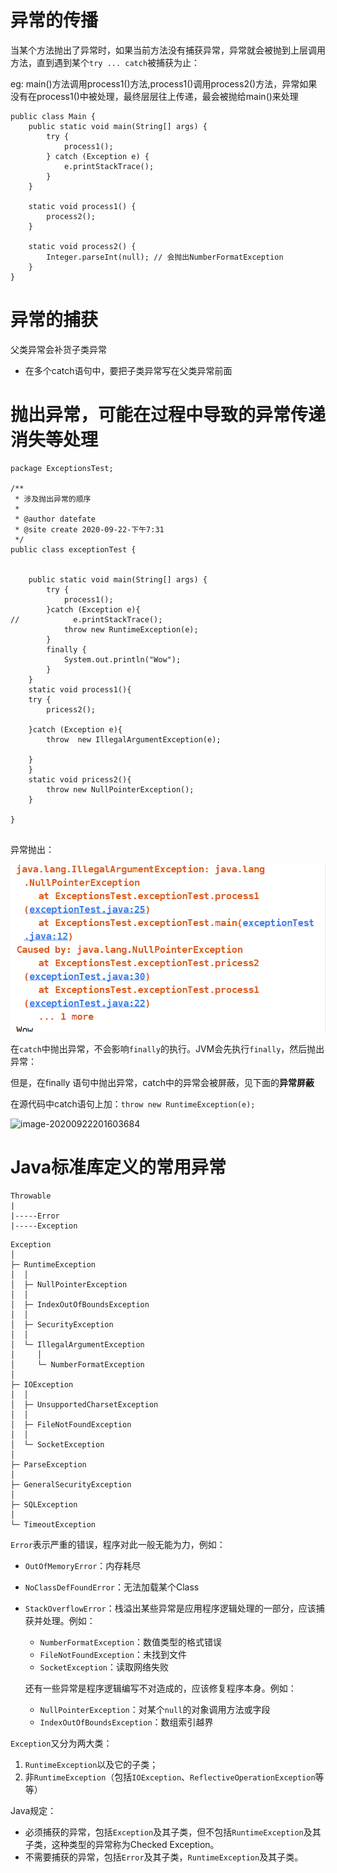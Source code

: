# 异常的传播

当某个方法抛出了异常时，如果当前方法没有捕获异常，异常就会被抛到上层调用方法，直到遇到某个`try ... catch`被捕获为止：

eg: main()方法调用process1()方法,process1()调用process2()方法，异常如果没有在process1()中被处理，最终层层往上传递，最会被抛给main()来处理

~~~
public class Main {
    public static void main(String[] args) {
        try {
            process1();
        } catch (Exception e) {
            e.printStackTrace();
        }
    }

    static void process1() {
        process2();
    }

    static void process2() {
        Integer.parseInt(null); // 会抛出NumberFormatException
    }
}

~~~



# 异常的捕获

父类异常会补货子类异常

* 在多个catch语句中，要把子类异常写在父类异常前面

# 抛出异常，可能在过程中导致的异常传递消失等处理



~~~
package ExceptionsTest;

/**
 * 涉及抛出异常的顺序
 *
 * @author datefate
 * @site create 2020-09-22-下午7:31
 */
public class exceptionTest {


    public static void main(String[] args) {
        try {
            process1();
        }catch (Exception e){
//            e.printStackTrace();
            throw new RuntimeException(e);
        }
        finally {
            System.out.println("Wow");
        }
    }
    static void process1(){
    try {
        pricess2();

    }catch (Exception e){
        throw  new IllegalArgumentException(e);

    }
    }
    static void pricess2(){
        throw new NullPointerException();
    }

}


~~~



异常抛出：

![image-20200922200219523](./img/image-20200922200219523.png)



在`catch`中抛出异常，不会影响`finally`的执行。JVM会先执行`finally`，然后抛出异常：

但是，在finally 语句中抛出异常，catch中的异常会被屏蔽，见下面的**异常屏蔽**



在源代码中catch语句上加：`throw new RuntimeException(e);`



![image-20200922201603684](./imgs/image-20200922201603684.png)



# Java标准库定义的常用异常



~~~
Throwable
|
|-----Error
|-----Exception
~~~



```ascii
Exception
│
├─ RuntimeException
│  │
│  ├─ NullPointerException
│  │
│  ├─ IndexOutOfBoundsException
│  │
│  ├─ SecurityException
│  │
│  └─ IllegalArgumentException
│     │
│     └─ NumberFormatException
│
├─ IOException
│  │
│  ├─ UnsupportedCharsetException
│  │
│  ├─ FileNotFoundException
│  │
│  └─ SocketException
│
├─ ParseException
│
├─ GeneralSecurityException
│
├─ SQLException
│
└─ TimeoutException
```

`Error`表示严重的错误，程序对此一般无能为力，例如：

- `OutOfMemoryError`：内存耗尽

- `NoClassDefFoundError`：无法加载某个Class

- `StackOverflowError`：栈溢出某些异常是应用程序逻辑处理的一部分，应该捕获并处理。例如：

  - `NumberFormatException`：数值类型的格式错误
  - `FileNotFoundException`：未找到文件
  - `SocketException`：读取网络失败

  还有一些异常是程序逻辑编写不对造成的，应该修复程序本身。例如：

  - `NullPointerException`：对某个`null`的对象调用方法或字段
  - `IndexOutOfBoundsException`：数组索引越界

`Exception`又分为两大类：

1. `RuntimeException`以及它的子类；
2. 非`RuntimeException`（包括`IOException`、`ReflectiveOperationException`等等）

Java规定：

- 必须捕获的异常，包括`Exception`及其子类，但不包括`RuntimeException`及其子类，这种类型的异常称为Checked Exception。
- 不需要捕获的异常，包括`Error`及其子类，`RuntimeException`及其子类。